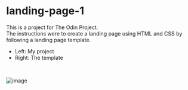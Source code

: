 # landing-page-1
This is a project for The Odin Project. 
<br>
The instructions were to create a landing page using HTML and CSS by following a landing page template.
<br>
- Left: My project
- Right: The template
<br>

![image](https://user-images.githubusercontent.com/95070226/147396804-fa9fb396-541e-400c-9b47-39a1f377ec4a.png)
